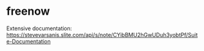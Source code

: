 # freenow

Extensive documentation: 
https://stevevarsanis.slite.com/api/s/note/CYibBMU2hGwUDuh3yobtPf/Suite-Documentation

